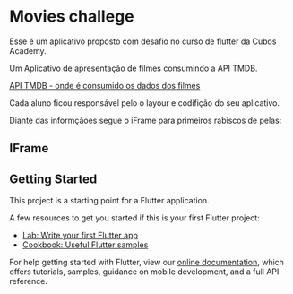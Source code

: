 # Movies challege

Esse é um aplicativo proposto com desafio no curso de flutter da Cubos Academy.

Um Aplicativo de apresentação de filmes consumindo a API TMDB.

[API TMDB - onde é consumido os dados dos filmes](https://www.themoviedb.org/documentation/api)

Cada aluno ficou responsável pelo o layour e codifição do seu aplicativo.

Diante das informçãoes segue o iFrame para primeiros rabiscos de pelas:

<H2>IFrame</H2>

## Getting Started

This project is a starting point for a Flutter application.

A few resources to get you started if this is your first Flutter project:

- [Lab: Write your first Flutter app](https://flutter.dev/docs/get-started/codelab)
- [Cookbook: Useful Flutter samples](https://flutter.dev/docs/cookbook)

For help getting started with Flutter, view our
[online documentation](https://flutter.dev/docs), which offers tutorials,
samples, guidance on mobile development, and a full API reference.
